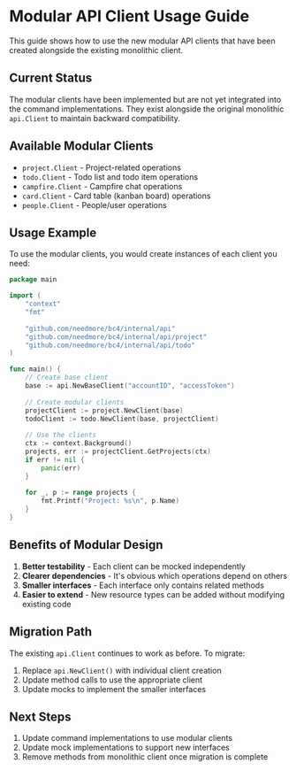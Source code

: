 # Modular API Client Usage Guide

This guide shows how to use the new modular API clients that have been created alongside the existing monolithic client.

## Current Status

The modular clients have been implemented but are not yet integrated into the command implementations. They exist alongside the original monolithic `api.Client` to maintain backward compatibility.

## Available Modular Clients

- `project.Client` - Project-related operations
- `todo.Client` - Todo list and todo item operations  
- `campfire.Client` - Campfire chat operations
- `card.Client` - Card table (kanban board) operations
- `people.Client` - People/user operations

## Usage Example

To use the modular clients, you would create instances of each client you need:

```go
package main

import (
    "context"
    "fmt"
    
    "github.com/needmore/bc4/internal/api"
    "github.com/needmore/bc4/internal/api/project"
    "github.com/needmore/bc4/internal/api/todo"
)

func main() {
    // Create base client
    base := api.NewBaseClient("accountID", "accessToken")
    
    // Create modular clients
    projectClient := project.NewClient(base)
    todoClient := todo.NewClient(base, projectClient)
    
    // Use the clients
    ctx := context.Background()
    projects, err := projectClient.GetProjects(ctx)
    if err != nil {
        panic(err)
    }
    
    for _, p := range projects {
        fmt.Printf("Project: %s\n", p.Name)
    }
}
```

## Benefits of Modular Design

1. **Better testability** - Each client can be mocked independently
2. **Clearer dependencies** - It's obvious which operations depend on others
3. **Smaller interfaces** - Each interface only contains related methods
4. **Easier to extend** - New resource types can be added without modifying existing code

## Migration Path

The existing `api.Client` continues to work as before. To migrate:

1. Replace `api.NewClient()` with individual client creation
2. Update method calls to use the appropriate client
3. Update mocks to implement the smaller interfaces

## Next Steps

1. Update command implementations to use modular clients
2. Update mock implementations to support new interfaces
3. Remove methods from monolithic client once migration is complete